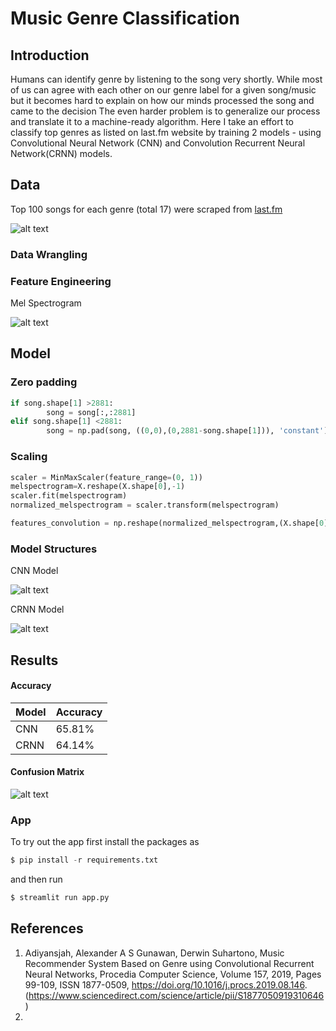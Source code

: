 # Music Genre Classification

## Introduction

Humans can identify genre by listening to the song very shortly. While most of us can agree with each other on our genre label for a given song/music but it becomes hard to explain on how our minds processed the song and came to the decision
The even harder problem is to generalize our process and translate it to a machine-ready algorithm. Here I take an effort to classify top genres as listed on last.fm website by training 2 models - using Convolutional Neural Network (CNN) and Convolution Recurrent Neural Network(CRNN) models.

## Data

Top 100 songs for each genre (total 17) were scraped from [last.fm](https://www.last.fm/music)

![alt text](https://github.com/swami84/music_genre_classification/blob/master/data/images/last_fm_homepage.jpg)

### Data Wrangling



### Feature Engineering

Mel Spectrogram

![alt text](https://github.com/swami84/music_genre_classification/blob/master/data/images/genre_spectrograms.jpg)

## Model

### Zero padding

```python
if song.shape[1] >2881:
        song = song[:,:2881]
elif song.shape[1] <2881:
        song = np.pad(song, ((0,0),(0,2881-song.shape[1])), 'constant')
```

### Scaling

```python
scaler = MinMaxScaler(feature_range=(0, 1))
melspectrogram=X.reshape(X.shape[0],-1)
scaler.fit(melspectrogram)
normalized_melspectrogram = scaler.transform(melspectrogram)

features_convolution = np.reshape(normalized_melspectrogram,(X.shape[0],128, -1,1))
```

### Model Structures

CNN Model

![alt text](https://github.com/swami84/music_genre_classification/blob/master/data/images/cnn_model.jpg)

CRNN Model

![alt text](https://github.com/swami84/music_genre_classification/blob/master/data/images/crnn_model.jpg)



## Results

#### Accuracy

| Model | Accuracy |
| ----- | -------- |
| CNN   | 65.81%   |
| CRNN  | 64.14%   |

#### Confusion Matrix

![alt text](https://github.com/swami84/music_genre_classification/blob/master/data/images/model_comparison_norm_heatmap.jpg)



### App

To try out the app first install the packages as

```python
$ pip install -r requirements.txt
```

and then run 

```python
$ streamlit run app.py
```

## References

1. Adiyansjah, Alexander A S Gunawan, Derwin Suhartono,
   Music Recommender System Based on Genre using Convolutional Recurrent Neural Networks,
   Procedia Computer Science,
   Volume 157, 2019, Pages 99-109, ISSN 1877-0509,
   https://doi.org/10.1016/j.procs.2019.08.146.
   (https://www.sciencedirect.com/science/article/pii/S1877050919310646)
2. 









